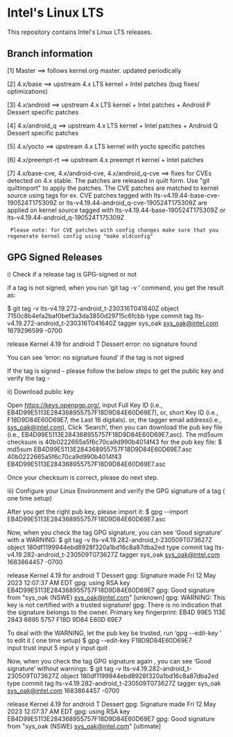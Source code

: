 # Intel's Linux LTS
This repository contains Intel's Linux LTS releases. 

Branch information
-------------------

[1]  Master ==> follows kernel.org master. updated periodically

[2]  4.x/base ==> upstream 4.x LTS kernel + Intel patches (bug fixes/ optimizations)

[3]  4.x/android ==> upstream 4.x LTS kernel + Intel patches + Android P Dessert specific patches

[4]  4.x/android_q ==> upstream 4.x LTS kernel + Intel patches + Android Q Dessert specific patches

[5]  4.x/yocto ==> upstream 4.x LTS kernel with yocto specific patches

[6]  4.x/preempt-rt ==> upstream 4.x preempt rt kernel + Intel patches

[7]  4.x/base-cve, 4.x/android-cve, 4.x/android_q-cve ==> fixes for CVEs detected on 4.x stable. The patches are released in quilt form. 
     Use "git quiltimport" to apply the patches. The CVE patches are matched to kernel source using tags
     for ex. CVE patches tagged with lts-v4.19.44-base-cve-190524T175309Z or lts-v4.19.44-android_q-cve-190524T175309Z are applied on kernel source tagged with
     lts-v4.19.44-base-190524T175309Z or lts-v4.19.44-android_q-190524T175309Z 
    
     Please note: for CVE patches with config changes make sure that you regenerate kernel config using "make oldconfig"

GPG Signed Releases
-------------------

i) Check if a release tag is GPG-signed or not

if a tag is not signed, when you run ‘git tag -v <tag>’ command, you get the result as:

$ git tag -v lts-v4.19.272-android_t-230316T041640Z
object 7150c8b4efa2baf0bef3a3da3850d29715c6fcbb
type commit
tag lts-v4.19.272-android_t-230316T041640Z
tagger sys_oak sys_oak@intel.com 1679296599 -0700

release Kernel 4.19 for android T Dessert
error: no signature found

You can see ‘error: no signature found’ if the tag is not signed

If the tag is signed - please follow the below steps to get the public key and verify the tag -

ii) Download public key

Open https://keys.openpgp.org/, input Full Key ID (i.e., EB4D99E5113E284368955757F18D9D84E60D69E7), or,
short Key ID (i.e., F18D9D84E60D69E7, the Last 16 digitals). or, the tagger email address(i.e., sys_oak@intel.com), 
Click ‘Search’, then you can download the pub key file (i.e., EB4D99E5113E284368955757F18D9D84E60D69E7.asc).
The md5sum checksum is 40b0222665a5f6c70ca9d990b4014f43 for the pub key file:
$ md5sum EB4D99E5113E284368955757F18D9D84E60D69E7.asc 
40b0222665a5f6c70ca9d990b4014f43  EB4D99E5113E284368955757F18D9D84E60D69E7.asc

Once your checksum is correct, please do next step.

iii) Configure your Linux Environment and verify the GPG signature of a tag ( one time setup) 

After you get the right pub key, please import it:
$ gpg --import EB4D99E5113E284368955757F18D9D84E60D69E7.asc

Now, when you check the tag GPG signature, you can see ‘Good signature’ with a WARNING:
$ git tag -v lts-v4.19.282-android_t-230509T073627Z
object 180df1199944ebd8928f320a1bd16c8a87dba2ed
type commit
tag lts-v4.19.282-android_t-230509T073627Z
tagger sys_oak sys_oak@intel.com 1683864457 -0700

release Kernel 4.19 for android T Dessert
gpg: Signature made Fri 12 May 2023 12:07:37 AM EDT
gpg:                using RSA key EB4D99E5113E284368955757F18D9D84E60D69E7
gpg: Good signature from "sys_oak (NSWE) sys_oak@intel.com" [unknown]
gpg: WARNING: This key is not certified with a trusted signature!
gpg:          There is no indication that the signature belongs to the owner.
Primary key fingerprint: EB4D 99E5 113E 2843 6895  5757 F18D 9D84 E60D 69E7

To deal with the WARNING, let the pub key be trusted, run ‘gpg --edit-key <key>’ to edit it ( one time setup)
$ gpg --edit-key F18D9D84E60D69E7  
input trust
input 5
input y
input quit

Now, when you check the tag GPG signature again , you can see ‘Good signature’ without warnings: 
$ git tag -v lts-v4.19.282-android_t-230509T073627Z
object 180df1199944ebd8928f320a1bd16c8a87dba2ed
type commit
tag lts-v4.19.282-android_t-230509T073627Z
tagger sys_oak sys_oak@intel.com 1683864457 -0700

release Kernel 4.19 for android T Dessert
gpg: Signature made Fri 12 May 2023 12:07:37 AM EDT
gpg:                using RSA key EB4D99E5113E284368955757F18D9D84E60D69E7
gpg: Good signature from "sys_oak (NSWE) sys_oak@intel.com" [ultimate]

